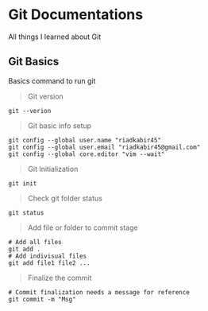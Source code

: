 # Git Documentations

All things I learned about Git

## Git Basics

Basics command to run git

> Git version

``` 
git --verion
```

> Git basic info setup

```
git config --global user.name "riadkabir45"
git config --global user.email "riadkabir45@gmail.com"
git config --global core.editor "vim --wait"
```



> Git Initialization

```
git init
```

> Check git folder status

```
git status
```

> Add file or folder to commit stage

``` fil
# Add all files
git add . 
# Add indivisual files
git add file1 file2 ...
```

> Finalize the commit

```
# Commit finalization needs a message for reference
git commit -m "Msg"
```

